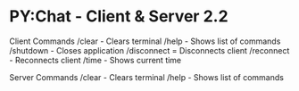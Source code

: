 # PY:Chat - Client & Server 2.2

Client Commands
/clear - Clears terminal 
/help - Shows list of commands
/shutdown - Closes application
/disconnect = Disconnects client
/reconnect - Reconnects client
/time - Shows current time


Server Commands
/clear - Clears terminal
/help - Shows list of commands

